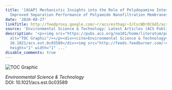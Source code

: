 ```yaml
---
title: '[ASAP] Mechanistic Insights into the Role of Polydopamine Interlayer toward
  Improved Separation Performance of Polyamide Nanofiltration Membranes'
date: '2020-08-27'
linkTitle: http://feedproxy.google.com/~r/acs/esthag/~3/CscWDr0CGdI/acs.est.0c03589
source: 'Environmental Science & Technology: Latest Articles (ACS Publications)'
description: '<p><img src="https://pubs.acs.org/na101/home/literatum/publisher/achs/journals/content/esthag/0/esthag.ahead-of-print/acs.est.0c03589/20200827/images/medium/es0c03589_0009.gif"
  alt="TOC Graphic"/></p><div><cite>Environmental Science & Technology</cite></div><div>DOI:
  10.1021/acs.est.0c03589</div><img src="http://feeds.feedburner.com/~r/acs/esthag/~4/CscWDr0CGdI"
  height="1" width="1" ...'
disable_comments: true
---
```

<p><img src="https://pubs.acs.org/na101/home/literatum/publisher/achs/journals/content/esthag/0/esthag.ahead-of-print/acs.est.0c03589/20200827/images/medium/es0c03589_0009.gif" alt="TOC Graphic"/></p><div><cite>Environmental Science & Technology</cite></div><div>DOI: 10.1021/acs.est.0c03589</div><img src="http://feeds.feedburner.com/~r/acs/esthag/~4/CscWDr0CGdI" height="1" width="1" ...